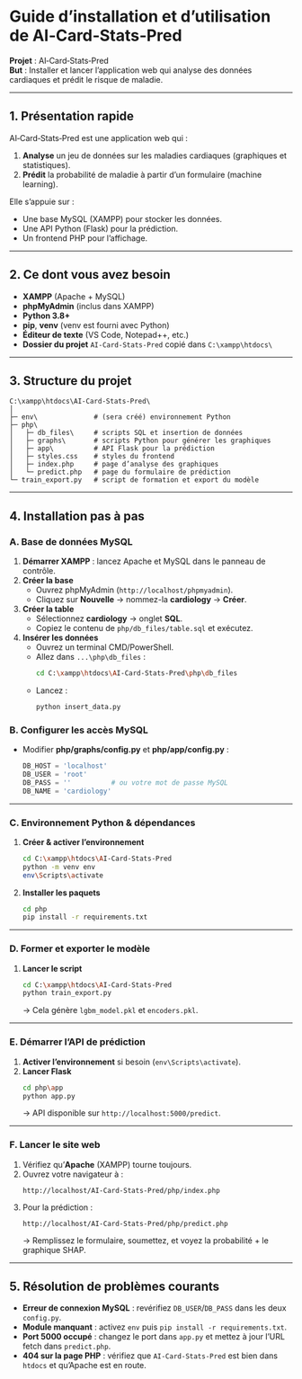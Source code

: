 # Guide d’installation et d’utilisation de AI‑Card‑Stats‑Pred

**Projet** : AI‑Card‑Stats‑Pred   
**But** : Installer et lancer l’application web qui analyse des données cardiaques et prédit le risque de maladie.

---

## 1. Présentation rapide

AI‑Card‑Stats‑Pred est une application web qui :

1. **Analyse** un jeu de données sur les maladies cardiaques (graphiques et statistiques).  
2. **Prédit** la probabilité de maladie à partir d’un formulaire (machine learning).  

Elle s’appuie sur :
- Une base MySQL (XAMPP) pour stocker les données.
- Une API Python (Flask) pour la prédiction.
- Un frontend PHP pour l’affichage.

---

## 2. Ce dont vous avez besoin

- **XAMPP** (Apache + MySQL)  
- **phpMyAdmin** (inclus dans XAMPP)  
- **Python 3.8+**  
- **pip**, **venv** (venv est fourni avec Python)  
- **Éditeur de texte** (VS Code, Notepad++, etc.)  
- **Dossier du projet** `AI‑Card‑Stats‑Pred` copié dans `C:\xampp\htdocs\`

---

## 3. Structure du projet

```
C:\xampp\htdocs\AI‑Card‑Stats‑Pred\
│
├─ env\              # (sera créé) environnement Python
├─ php\
│   ├─ db_files\     # scripts SQL et insertion de données
│   ├─ graphs\       # scripts Python pour générer les graphiques
│   ├─ app\          # API Flask pour la prédiction
│   ├─ styles.css    # styles du frontend
│   ├─ index.php     # page d’analyse des graphiques
│   └─ predict.php   # page du formulaire de prédiction
└─ train_export.py   # script de formation et export du modèle
```

---

## 4. Installation pas à pas

### A. Base de données MySQL

1. **Démarrer XAMPP** : lancez Apache et MySQL dans le panneau de contrôle.  
2. **Créer la base**  
   - Ouvrez phpMyAdmin (`http://localhost/phpmyadmin`).  
   - Cliquez sur **Nouvelle** → nommez-la **cardiology** → **Créer**.  
3. **Créer la table**  
   - Sélectionnez **cardiology** → onglet **SQL**.  
   - Copiez le contenu de `php/db_files/table.sql` et exécutez.  
4. **Insérer les données**  
   - Ouvrez un terminal CMD/PowerShell.  
   - Allez dans `...\php\db_files` :  
     ```bash
     cd C:\xampp\htdocs\AI‑Card‑Stats‑Pred\php\db_files
     ```  
   - Lancez :  
     ```bash
     python insert_data.py
     ```  

### B. Configurer les accès MySQL

- Modifier **php/graphs/config.py** et **php/app/config.py** :

  ```python
  DB_HOST = 'localhost'
  DB_USER = 'root'
  DB_PASS = ''          # ou votre mot de passe MySQL
  DB_NAME = 'cardiology'
  ```

---

### C. Environnement Python & dépendances

1. **Créer & activer l’environnement**  
   ```bash
   cd C:\xampp\htdocs\AI‑Card‑Stats‑Pred
   python -m venv env
   env\Scripts\activate
   ```
2. **Installer les paquets**  
   ```bash
   cd php
   pip install -r requirements.txt
   ```

---

### D. Former et exporter le modèle

1. **Lancer le script**  
   ```bash
   cd C:\xampp\htdocs\AI‑Card‑Stats‑Pred
   python train_export.py
   ```  
   → Cela génère `lgbm_model.pkl` et `encoders.pkl`.  

---

### E. Démarrer l’API de prédiction

1. **Activer l’environnement** si besoin (`env\Scripts\activate`).  
2. **Lancer Flask**  
   ```bash
   cd php\app
   python app.py
   ```  
   → API disponible sur `http://localhost:5000/predict`.  

---

### F. Lancer le site web

1. Vérifiez qu’**Apache** (XAMPP) tourne toujours.  
2. Ouvrez votre navigateur à :  
   ```
   http://localhost/AI‑Card‑Stats‑Pred/php/index.php
   ```  
3. Pour la prédiction :  
   ```
   http://localhost/AI‑Card‑Stats‑Pred/php/predict.php
   ```  
   → Remplissez le formulaire, soumettez, et voyez la probabilité + le graphique SHAP.

---

## 5. Résolution de problèmes courants

- **Erreur de connexion MySQL** : revérifiez `DB_USER`/`DB_PASS` dans les deux `config.py`.  
- **Module manquant** : activez `env` puis `pip install -r requirements.txt`.  
- **Port 5000 occupé** : changez le port dans `app.py` et mettez à jour l’URL fetch dans `predict.php`.  
- **404 sur la page PHP** : vérifiez que `AI‑Card‑Stats‑Pred` est bien dans `htdocs` et qu’Apache est en route.
